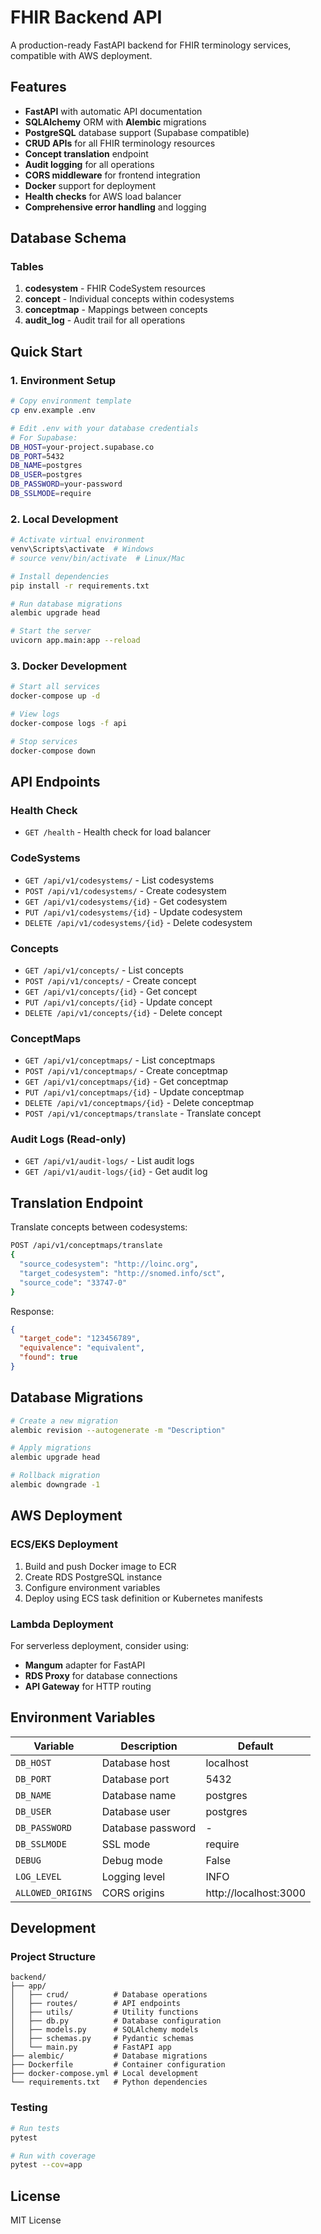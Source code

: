 # FHIR Backend API

A production-ready FastAPI backend for FHIR terminology services, compatible with AWS deployment.

## Features

- **FastAPI** with automatic API documentation
- **SQLAlchemy** ORM with **Alembic** migrations
- **PostgreSQL** database support (Supabase compatible)
- **CRUD APIs** for all FHIR terminology resources
- **Concept translation** endpoint
- **Audit logging** for all operations
- **CORS middleware** for frontend integration
- **Docker** support for deployment
- **Health checks** for AWS load balancer
- **Comprehensive error handling** and logging

## Database Schema

### Tables

1. **codesystem** - FHIR CodeSystem resources
2. **concept** - Individual concepts within codesystems
3. **conceptmap** - Mappings between concepts
4. **audit_log** - Audit trail for all operations

## Quick Start

### 1. Environment Setup

```bash
# Copy environment template
cp env.example .env

# Edit .env with your database credentials
# For Supabase:
DB_HOST=your-project.supabase.co
DB_PORT=5432
DB_NAME=postgres
DB_USER=postgres
DB_PASSWORD=your-password
DB_SSLMODE=require
```

### 2. Local Development

```bash
# Activate virtual environment
venv\Scripts\activate  # Windows
# source venv/bin/activate  # Linux/Mac

# Install dependencies
pip install -r requirements.txt

# Run database migrations
alembic upgrade head

# Start the server
uvicorn app.main:app --reload
```

### 3. Docker Development

```bash
# Start all services
docker-compose up -d

# View logs
docker-compose logs -f api

# Stop services
docker-compose down
```

## API Endpoints

### Health Check
- `GET /health` - Health check for load balancer

### CodeSystems
- `GET /api/v1/codesystems/` - List codesystems
- `POST /api/v1/codesystems/` - Create codesystem
- `GET /api/v1/codesystems/{id}` - Get codesystem
- `PUT /api/v1/codesystems/{id}` - Update codesystem
- `DELETE /api/v1/codesystems/{id}` - Delete codesystem

### Concepts
- `GET /api/v1/concepts/` - List concepts
- `POST /api/v1/concepts/` - Create concept
- `GET /api/v1/concepts/{id}` - Get concept
- `PUT /api/v1/concepts/{id}` - Update concept
- `DELETE /api/v1/concepts/{id}` - Delete concept

### ConceptMaps
- `GET /api/v1/conceptmaps/` - List conceptmaps
- `POST /api/v1/conceptmaps/` - Create conceptmap
- `GET /api/v1/conceptmaps/{id}` - Get conceptmap
- `PUT /api/v1/conceptmaps/{id}` - Update conceptmap
- `DELETE /api/v1/conceptmaps/{id}` - Delete conceptmap
- `POST /api/v1/conceptmaps/translate` - Translate concept

### Audit Logs (Read-only)
- `GET /api/v1/audit-logs/` - List audit logs
- `GET /api/v1/audit-logs/{id}` - Get audit log

## Translation Endpoint

Translate concepts between codesystems:

```bash
POST /api/v1/conceptmaps/translate
{
  "source_codesystem": "http://loinc.org",
  "target_codesystem": "http://snomed.info/sct",
  "source_code": "33747-0"
}
```

Response:
```json
{
  "target_code": "123456789",
  "equivalence": "equivalent",
  "found": true
}
```

## Database Migrations

```bash
# Create a new migration
alembic revision --autogenerate -m "Description"

# Apply migrations
alembic upgrade head

# Rollback migration
alembic downgrade -1
```

## AWS Deployment

### ECS/EKS Deployment

1. Build and push Docker image to ECR
2. Create RDS PostgreSQL instance
3. Configure environment variables
4. Deploy using ECS task definition or Kubernetes manifests

### Lambda Deployment

For serverless deployment, consider using:
- **Mangum** adapter for FastAPI
- **RDS Proxy** for database connections
- **API Gateway** for HTTP routing

## Environment Variables

| Variable | Description | Default |
|----------|-------------|---------|
| `DB_HOST` | Database host | localhost |
| `DB_PORT` | Database port | 5432 |
| `DB_NAME` | Database name | postgres |
| `DB_USER` | Database user | postgres |
| `DB_PASSWORD` | Database password | - |
| `DB_SSLMODE` | SSL mode | require |
| `DEBUG` | Debug mode | False |
| `LOG_LEVEL` | Logging level | INFO |
| `ALLOWED_ORIGINS` | CORS origins | http://localhost:3000 |

## Development

### Project Structure

```
backend/
├── app/
│   ├── crud/          # Database operations
│   ├── routes/        # API endpoints
│   ├── utils/         # Utility functions
│   ├── db.py          # Database configuration
│   ├── models.py      # SQLAlchemy models
│   ├── schemas.py     # Pydantic schemas
│   └── main.py        # FastAPI app
├── alembic/           # Database migrations
├── Dockerfile         # Container configuration
├── docker-compose.yml # Local development
└── requirements.txt   # Python dependencies
```

### Testing

```bash
# Run tests
pytest

# Run with coverage
pytest --cov=app
```

## License

MIT License
